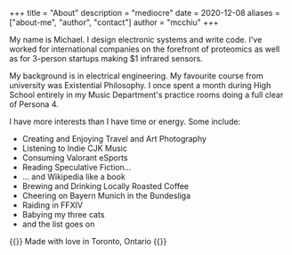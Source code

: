 +++
title = "About"
description = "mediocre"
date = 2020-12-08
aliases = ["about-me", "author", "contact"]
author = "mcchiu"
+++

My name is Michael. I design electronic systems and write code. I've worked for international companies on the forefront of proteomics as well as for 3-person startups making $1 infrared sensors.

My background is in electrical engineering. My favourite course from university was Existential Philosophy. I once spent a month during High School entirely in my Music Department's practice rooms doing a full clear of Persona 4.

I have more interests than I have time or energy.  Some include:

* Creating and Enjoying Travel and Art Photography
* Listening to Indie CJK Music
* Consuming Valorant eSports
* Reading Speculative Fiction...
* ... and Wikipedia like a book
* Brewing and Drinking Locally Roasted Coffee
* Cheering on Bayern Munich in the Bundesliga
* Raiding in FFXIV
* Babying my three cats
* and the list goes on


{{<aligncen>}} Made with love in Toronto, Ontario {{</aligncen>}}